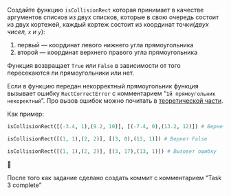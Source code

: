 Создайте функцию `isCollisionRect` которая принимает в качестве аргументов списков из двух списков, которые в свою очередь состоит из двух кортежей, каждый кортеж состоит из координат точки(*двух чисел, `x` и `y`*): 

1. первый — координат левого нижнего угла прямоугольника 
2. второй — координат верхнего правого угла прямоугольника 

Функция возвращает `True` или `False` в зависимости от того пересекаются ли прямоугольники или нет.

Если в функцию передан некорректный прямоугольник функция вызывает ошибку `RectCorrectError` c комментарием “`1й прямоугольник некоректный`”. Про вызов ошибок можно почитать в [теоретической части](https://www.notion.so/9-1359f5faa7fd80ce9d66e1dac8566775?pvs=21).

Как пример:

```python
isCollisionRect([(-3.4, 1),(9.2, 10)], [(-7.4, 0),(13.2, 12)]) # Вернет True

isCollisionRect([(1, 1),(2, 2)], [(3, 0),(13, 1)]) # Вернет False

isCollisionRect([(1, 1),(2, 2)], [(3, 17),(13, 1)]) # Вызовет ошибку
```

<aside>
🚨

После того как задание сделано создать коммит с комментарием “Task 3 complete”

</aside>
